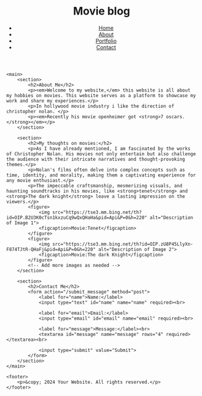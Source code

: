 <!DOCTYPE html>
<html lang="en">
<head>
    <meta charset="UTF-8">
    <meta name="viewport" content="width=device-width, initial-scale=1.0">
    <title>My hobby</title>
</head>
<body>
    <header>
        <h1>Movie blog</h1>
        <nav>
            <ul>
                <li><a href="/">Home</a></li>
                <li><a href="/about">About</a></li>
                <li><a href="/portfolio">Portfolio</a></li>
                <li><a href="/contact">Contact</a></li>
            </ul>
        </nav>
    </header>

    <main>
        <section>
            <h2>About Me</h2>
            <p><em>Welcome to my website,</em> this website is all about my hobbies on movies. This website serves as a platform to showcase my work and share my experiences.</p>
            <p>In hollywood movie industry i like the direction of christopher nolan. </p>
            <p><em>Recently his movie openheimer got <strong>7 oscars.</strong></em></p>
        </section>

        <section>
            <h2>My thoughts on movies:</h2>
            <p>As I have already mentioned, I am fascinated by the works of Christopher Nolan. His movies not only entertain but also challenge the audience with their intricate narratives and thought-provoking themes.</p>
            <p>Nolan's films often delve into complex concepts such as time, identity, and morality, making them a captivating experience for any movie enthusiast.</p>
            <p>The impeccable craftsmanship, mesmerizing visuals, and haunting soundtracks in his movies, like <strong>tenet</strong> and <strong>The dark knight</strong> leave a lasting impression on the viewers.</p>
            <figure>
                <img src="https://tse3.mm.bing.net/th?id=OIP.B2U3K0cTsn1kxzuCq9wQxQHaHa&pid=Api&P=0&h=220" alt="Description of Image 1">
                <figcaption>Movie:Tenet</figcaption>
            </figure>
            <figure>
                <img src="https://tse3.mm.bing.net/th?id=OIP.zU8P45LlyXn-F874TJtR-QHaFj&pid=Api&P=0&h=220" alt="Description of Image 2">
                <figcaption>Movie:The dark Knight</figcaption>
            </figure>
            <!-- Add more images as needed -->
        </section>

        <section>
            <h2>Contact Me</h2>
            <form action="/submit_message" method="post">
                <label for="name">Name:</label>
                <input type="text" id="name" name="name" required><br>

                <label for="email">Email:</label>
                <input type="email" id="email" name="email" required><br>

                <label for="message">Message:</label><br>
                <textarea id="message" name="message" rows="4" required></textarea><br>

                <input type="submit" value="Submit">
            </form>
        </section>
    </main>

    <footer>
        <p>&copy; 2024 Your Website. All rights reserved.</p>
    </footer>
</body>
</html>



